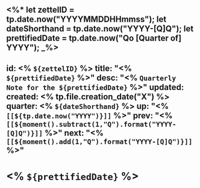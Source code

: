 <%*
	let zettelID = tp.date.now("YYYYMMDDHHmmss");
	let dateShorthand = tp.date.now("YYYY-[Q]Q");
	let prettifiedDate = tp.date.now("Qo [Quarter of] YYYY");
_%>
---
id: <% `${zettelID}` %>
title: "<% `${prettifiedDate}` %>"
desc: "<% `Quarterly Note for the ${prettifiedDate}` %>"
updated: 
created: <% tp.file.creation_date("X") %>
quarter: <% `${dateShorthand}` %>
up: "<% `[[${tp.date.now("YYYY")}]]` %>"
prev: "<% `[[${moment().subtract(1,"Q").format("YYYY-[Q]Q")}]]` %>"
next: "<% `[[${moment().add(1,"Q").format("YYYY-[Q]Q")}]]` %>"
---

# <% `${prettifiedDate}` %>
